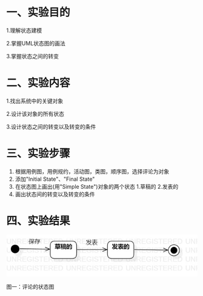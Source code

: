# 一、实验目的
1.理解状态建模

2.掌握UML状态图的画法

3.掌握状态之间的转变

# 二、实验内容
1.找出系统中的关键对象

2.设计该对象的所有状态

3.设计状态之间的转变以及转变的条件

# 三、实验步骤
1. 根据用例图，用例规约，活动图，类图，顺序图，选择评论为对象
2. 添加"Initial State"、"Final State"
3. 在状态图上画出(用"Simple State")对象的两个状态
    1.草稿的
    2.发表的
4. 画出状态间的转变以及转变的条件

# 四、实验结果
 ![评论的状态图](./Lab7_StatechartDiagarm.jpg)

 图一：评论的状态图
